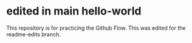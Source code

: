 # edited in main hello-world
This repository is for practicing the Github Flow. This was edited for the readme-edits branch.
